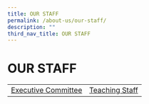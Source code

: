 ```yaml
---
title: OUR STAFF
permalink: /about-us/our-staff/
description: ""
third_nav_title: OUR STAFF
---
```


# OUR STAFF

|   |   |
|:---:|:---:|
| [Executive Committee](/about-us/our-staff/executive-committee)  |  [Teaching Staff](/about-us/our-staff/teaching-staff) |